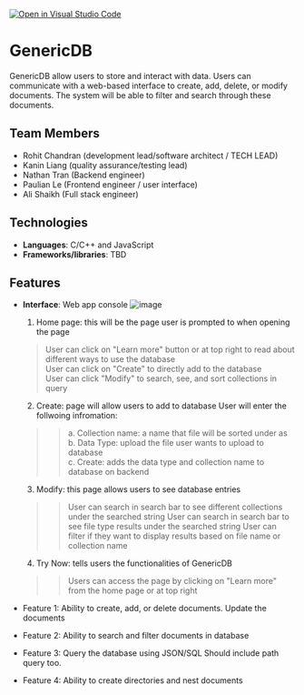 [![Open in Visual Studio Code](https://classroom.github.com/assets/open-in-vscode-718a45dd9cf7e7f842a935f5ebbe5719a5e09af4491e668f4dbf3b35d5cca122.svg)](https://classroom.github.com/online_ide?assignment_repo_id=10809533&assignment_repo_type=AssignmentRepo)

# GenericDB

GenericDB allow users to store and interact with data. Users can communicate with a web-based interface to create, add, delete, or modify documents. The system will be able to filter and search through these documents.

## Team Members
- Rohit Chandran (development lead/software architect / TECH LEAD)
- Kanin Liang (quality assurance/testing lead)
- Nathan Tran (Backend engineer)
- Paulian Le (Frontend engineer / user interface)
- Ali Shaikh (Full stack engineer)

## Technologies
- **Languages**: C/C++ and JavaScript
- **Frameworks/libraries**: TBD

## Features
- **Interface**: Web app console 
  ![image](https://user-images.githubusercontent.com/66893422/233508116-88526396-2e9e-41f7-974e-36f5e25e29ce.png)
  1. Home page: this will be the page user is prompted to when opening the page
    > User can click on "Learn more" button or at top right to read about different ways to use the database <br />
    > User can click on "Create" to directly add to the database <br />
    > User can click "Modify" to search, see, and sort collections in query <br />
   2. Create: page will allow users to add to database 
     User will enter the follwoing infromation: <br />
    >> a. Collection name: a name that file will be sorted under as <br />
    >> b. Data Type: upload the file user wants to upload to database <br />
    >> c. Create: adds the data type and collection name to database on backend <br /> 
  3. Modify: this page allows users to see database entries
    >> User can search in search bar to see different collections under the searched string 
    >> User can search in search bar to see file type results under the searched string 
    >> User can filter if they want to display results based on file name or collection name
   4. Try Now: tells users the functionalities of GenericDB
    >> Users can access the page by clicking on "Learn more" from the home page or at top right
    
- Feature 1: Ability to create, add, or delete documents. Update the documents
- Feature 2: Ability to search and filter documents in database
- Feature 3: Query the database using JSON/SQL Should include path query too.
- Feature 4: Ability to create directories and nest documents

##

